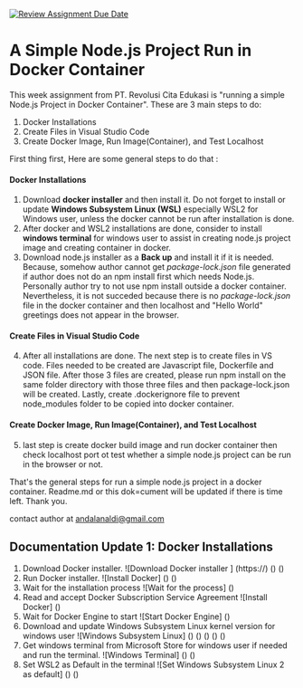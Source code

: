 [![Review Assignment Due Date](https://classroom.github.com/assets/deadline-readme-button-24ddc0f5d75046c5622901739e7c5dd533143b0c8e959d652212380cedb1ea36.svg)](https://classroom.github.com/a/nj7iw4Wb)

# A Simple Node.js Project Run in Docker Container

This week assignment from PT. Revolusi Cita Edukasi is "running a simple Node.js Project in Docker Container". These are 3 main steps to do:
1. Docker Installations
2. Create Files in Visual Studio Code
3. Create Docker Image, Run Image(Container), and Test Localhost

First thing first, Here are some general steps to do that :

#### Docker Installations
1. Download **docker installer** and then install it. Do not forget to install or update **Windows Subsystem Linux (WSL)** especially WSL2 for Windows user, unless the docker cannot be run after installation is done.
2. After docker and WSL2 installations are done, consider to install **windows terminal** for windows user to assist in creating node.js project image and creating container in docker.
3. Download node.js installer as a **Back up** and install it if it is needed. Because, somehow author cannot get _package-lock.json_ file generated if author does not do an npm install first which needs Node.js. Personally author try to not use npm install outside a docker container. Nevertheless, it is not succeded because there is no _package-lock.json_ file in the docker container and then localhost and "Hello World" greetings does not appear in the browser.
#### Create Files in Visual Studio Code
4. After all installations are done. The next step is to create files in VS code. Files needed to be created are Javascript file, Dockerfile and JSON file. After those 3 files are created, please run npm install on the same folder directory with those three files and then package-lock.json will be created. Lastly, create .dockerignore file to prevent node_modules folder to be copied into docker container.
#### Create Docker Image, Run Image(Container), and Test Localhost
5. last step is create docker build image and run docker container then check localhost port ot test whether a simple node.js project can be run in the browser or not.

That's the general steps for run a simple node.js project in a docker container. Readme.md or this dok=cument will be updated if there is time left. Thank you.

contact author at andalanaldi@gmail.com

## Documentation Update 1: Docker Installations

1. Download Docker installer.
![Download Docker installer ]
(https://)
()
()
2. Run Docker installer.
![Install Docker]
() 
()
3. Wait for the installation process
![Wait for the process]
()
4. Read and accept Docker Subscription Service Agreement
![Install Docker]
()
5. Wait for Docker Engine to start
![Start Docker Engine]
()
6. Download and update Windows Subsystem Linux kernel version for windows user
![Windows Subsystem Linux]
()
()
()
()
()
7. Get windows terminal from Microsoft Store for windows user if needed and run the terminal.
![Windows Terminal]
()
()
8. Set WSL2 as Default in the terminal
![Set Windows Subsystem Linux 2 as default]
()
()





